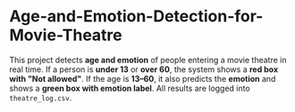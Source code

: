 # Age-and-Emotion-Detection-for-Movie-Theatre
This project detects **age and emotion** of people entering a movie theatre in real time.   If a person is **under 13** or **over 60**, the system shows a **red box with "Not allowed"**.   If the age is **13–60**, it also predicts the **emotion** and shows a **green box with emotion label**.    All results are logged into `theatre_log.csv`.
